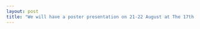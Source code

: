 ```yaml
---
layout: post
title: "We will have a poster presentation on 21-22 August at The 17th Congress of Water-Rock Interaction (WRI17)"
---
```

